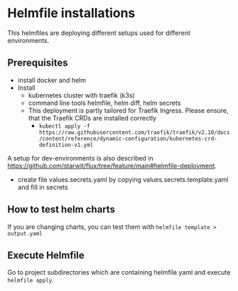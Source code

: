 # Helmfile installations

This helmfiles are deploying different setups used for different environments.

## Prerequisites

* install docker and helm
* Install 
    * kubernetes cluster with traefik (k3s)
    * command line tools helmfile, helm diff, helm secrets
    * This deployment is partly tailored for Traefik Ingress. Please ensure, that the Traefik CRDs are installed
      correctly
        * `kubectl apply -f https://raw.githubusercontent.com/traefik/traefik/v2.10/docs/content/reference/dynamic-configuration/kubernetes-crd-definition-v1.yml`

A setup for dev-environments is also described in https://github.com/starwit/flux/tree/feature/main#helmfile-deployment.

* create file values.secrets.yaml by copying values.secrets.template.yaml and fill in secrets

## How to test helm charts

If you are changing charts, you can test them with `helmfile template > output.yaml`

## Execute Helmfile

Go to project subdirectories which are containing helmfile.yaml and execute `helmfile apply`.
